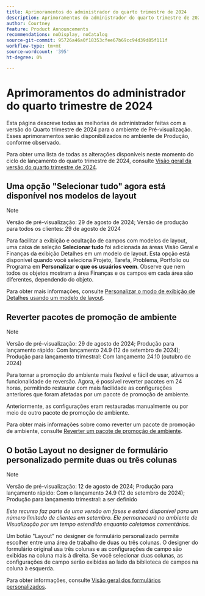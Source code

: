 ```yaml
---
title: Aprimoramentos do administrador do quarto trimestre de 2024
description: Aprimoramentos do administrador do quarto trimestre de 2024
author: Courtney
feature: Product Announcements
recommendations: noDisplay, noCatalog
source-git-commit: 95726a46a0f18353cfee67b69cc94d39d85f111f
workflow-type: tm+mt
source-wordcount: '395'
ht-degree: 0%

---
```


# Aprimoramentos do administrador do quarto trimestre de 2024

Esta página descreve todas as melhorias de administrador feitas com a versão do Quarto trimestre de 2024 para o ambiente de Pré-visualização. Esses aprimoramentos serão disponibilizados no ambiente de Produção, conforme observado.

Para obter uma lista de todas as alterações disponíveis neste momento do ciclo de lançamento do quarto trimestre de 2024, consulte [Visão geral da versão do quarto trimestre de 2024](/help/quicksilver/product-announcements/product-releases/24-q4-release-activity/24-q4-release-overview.md).

## Uma opção &quot;Selecionar tudo&quot; agora está disponível nos modelos de layout

>[!NOTE]
>
>Versão de pré-visualização: 29 de agosto de 2024; Versão de produção para todos os clientes: 29 de agosto de 2024

Para facilitar a exibição e ocultação de campos com modelos de layout, uma caixa de seleção **Selecionar tudo** foi adicionada às áreas Visão Geral e Finanças da exibição Detalhes em um modelo de layout. Esta opção está disponível quando você seleciona Projeto, Tarefa, Problema, Portfolio ou Programa em **Personalizar o que os usuários veem**. Observe que nem todos os objetos mostram a área Finanças e os campos em cada área são diferentes, dependendo do objeto.

Para obter mais informações, consulte [Personalizar o modo de exibição de Detalhes usando um modelo de layout](/help/quicksilver/administration-and-setup/customize-workfront/use-layout-templates/customize-details-view-layout-template.md).

## Reverter pacotes de promoção de ambiente

>[!NOTE]
>
>Versão de pré-visualização: 29 de agosto de 2024; Produção para lançamento rápido: Com lançamento 24.9 (12 de setembro de 2024); Produção para lançamento trimestral: Com lançamento 24.10 (outubro de 2024)

Para tornar a promoção do ambiente mais flexível e fácil de usar, ativamos a funcionalidade de reversão. Agora, é possível reverter pacotes em 24 horas, permitindo restaurar com mais facilidade as configurações anteriores que foram afetadas por um pacote de promoção de ambiente.

Anteriormente, as configurações eram restauradas manualmente ou por meio de outro pacote de promoção de ambiente.

Para obter mais informações sobre como reverter um pacote de promoção de ambiente, consulte [Reverter um pacote de promoção de ambiente](/help/quicksilver/administration-and-setup/set-up-workfront/workfront-testing-environments/environment-promotion-rollback.md).

## O botão Layout no designer de formulário personalizado permite duas ou três colunas

>[!NOTE]
>
>Versão de pré-visualização: 12 de agosto de 2024; Produção para lançamento rápido: Com o lançamento 24.9 (12 de setembro de 2024); Produção para lançamento trimestral: a ser definido
>
>_Este recurso faz parte de uma versão em fases e estará disponível para um número limitado de clientes em setembro. Ele permanecerá no ambiente de Visualização por um tempo estendido enquanto coletamos comentários._

Um botão &quot;Layout&quot; no designer de formulário personalizado permite escolher entre uma área de trabalho de duas ou três colunas. O designer do formulário original usa três colunas e as configurações de campo são exibidas na coluna mais à direita. Se você selecionar duas colunas, as configurações de campo serão exibidas ao lado da biblioteca de campos na coluna à esquerda.

Para obter informações, consulte [Visão geral dos formulários personalizados](/help/quicksilver/administration-and-setup/customize-workfront/create-manage-custom-forms/custom-forms-overview.md).